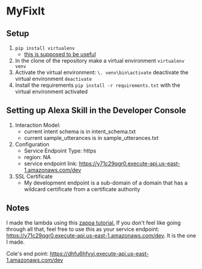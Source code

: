 # MyFixIt

## Setup
1. `pip install virtualenv`
    + [this is supposed to be useful](http://python-guide-pt-br.readthedocs.io/en/latest/dev/virtualenvs/ "Info")
2. In the clone of the repository make a virtual environment `virtualenv venv`
3. Activate the virtual environment: `\. venv\bin\activate` deactivate the virtual environment `deactivate`
4. Install the requirements `pip install -r requirements.txt` with the virtual environment activated

## Setting up Alexa Skill in the Developer Console
1. Interaction Model:
    + current intent schema is in intent\_schema.txt
    + current sample_utterances is in sample\_utterances.txt
2. Configuration
    + Service Endpoint Type: https
    + region: NA
    + service endpoint link: <https://y71c29qgr0.execute-api.us-east-1.amazonaws.com/dev>
3. SSL Certificate
    + My development endpoint is a sub-domain of a domain that has a wildcard certificate from a certificate authority

## Notes
I made the lambda using this [zappa tutorial.](https://youtu.be/mjWV4R2P4ks "zappa tutorial")
If you don't feel like going through all that, feel free to use this as your service endpoint: <https://y71c29qgr0.execute-api.us-east-1.amazonaws.com/dev>. It is the one I made.

Cole's end point: https://dhfu6hfvyj.execute-api.us-east-1.amazonaws.com/dev
